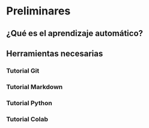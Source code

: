 # Preliminares

## ¿Qué es el aprendizaje automático?

## Herramientas necesarias

### Tutorial Git

### Tutorial Markdown

### Tutorial Python

### Tutorial Colab